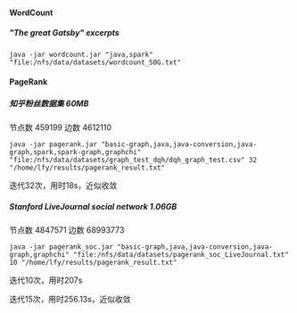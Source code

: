 #### WordCount

##### "The great Gatsby" excerpts

```shell
java -jar wordcount.jar "java,spark" "file:/nfs/data/datasets/wordcount_50G.txt"
```



#### PageRank

##### 知乎粉丝数据集 60MB

节点数 459199   边数 4612110

```shell
java -jar pagerank.jar "basic-graph,java,java-conversion,java-graph,spark,spark-graph,graphchi" "file:/nfs/data/datasets/graph_test_dqh/dqh_graph_test.csv" 32 "/home/lfy/results/pagerank_result.txt"
```

迭代32次，用时18s，近似收敛



##### Stanford LiveJournal social network 1.06GB

节点数 4847571   边数 68993773

```shell
java -jar pagerank_soc.jar "basic-graph,java,java-conversion,java-graph,graphchi" "file:/nfs/data/datasets/pagerank_soc_LiveJournal.txt" 10 "/home/lfy/results/pagerank_result.txt"
```

迭代10次，用时207s

迭代15次，用时256.13s，近似收敛


